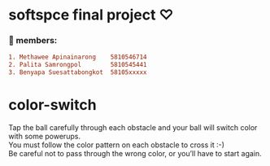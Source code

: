 # softspce final project ♡
### 🐷 members: 
```ini
1. Methawee Apinainarong    5810546714
2. Palita Samrongpol        5810545441
3. Benyapa Suesattabongkot  58105xxxxx
```

# color-switch 

<p>Tap the ball carefully through each obstacle and your ball will switch color with some powerups.<br>
You must follow the color pattern on each obstacle to cross it :-)<br>
Be careful not to pass through the wrong color, or you’ll have to start again.</p>






